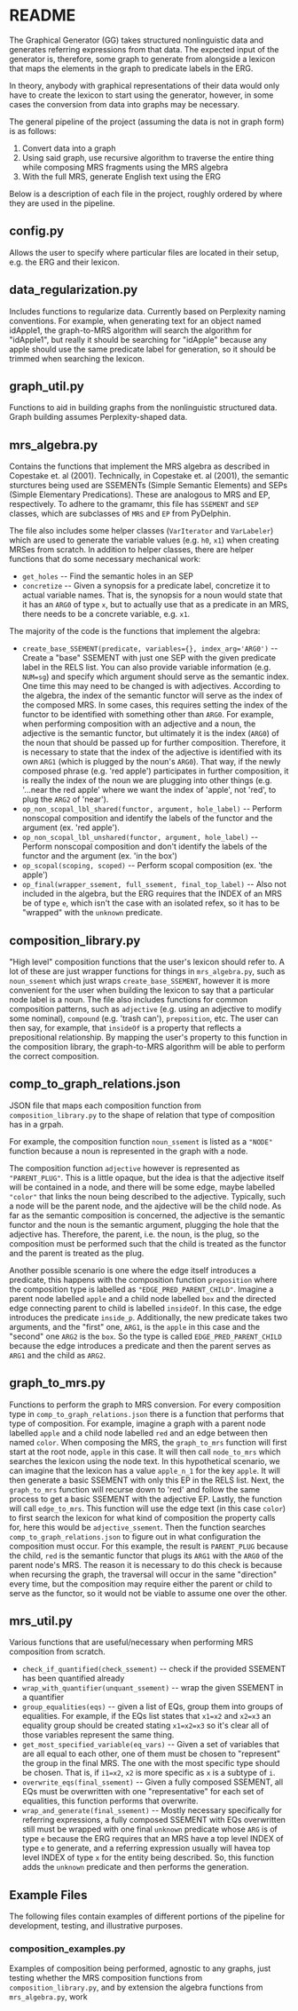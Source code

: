 # README

The Graphical Generator (GG) takes structured nonlinguistic data and generates referring expressions from that data. The expected input of the generator is, therefore, some graph to generate from alongside a lexicon that maps the elements in the graph to predicate labels in the ERG. 

In theory, anybody with graphical representations of their data would only have to create the lexicon to start using the generator, however, in some cases the conversion from data into graphs may be necessary. 

The general pipeline of the project (assuming the data is not in graph form) is as follows:

1. Convert data into a graph
2. Using said graph, use recursive algorithm to traverse the entire thing while composing MRS fragments using the MRS algebra
3. With the full MRS, generate English text using the ERG 

Below is a description of each file in the project, roughly ordered by where they are used in the pipeline. 


## config.py
Allows the user to specify where particular files are located in their setup, e.g. the ERG and their lexicon.

## data_regularization.py
Includes functions to regularize data. Currently based on Perplexity naming conventions. For example, when generating text for an object named idApple1, the graph-to-MRS algorithm will search the algorithm for "idApple1", but really it should be searching for "idApple" because any apple should use the same predicate label for generation, so it should be trimmed when searching the lexicon. 


## graph_util.py
Functions to aid in building graphs from the nonlinguistic structured data. Graph building assumes Perplexity-shaped data. 


## mrs_algebra.py
Contains the functions that implement the MRS algebra as described in Copestake et. al (2001). Technically, in Copestake et. al (2001), the semantic sturctures being used are SSEMENTs (Simple Semantic Elements) and SEPs (Simple Elementary Predications). These are analogous to MRS and EP, respectively. To adhere to the gramamr, this file has `SSEMENT` and `SEP` classes, which are subclasses of `MRS` and `EP` from PyDelphin. 

The file also includes some helper classes (`VarIterator` and `VarLabeler`) which are used to generate the variable values (e.g. `h0`, `x1`) when creating MRSes from scratch. In addition to helper classes, there are helper functions that do some necessary mechanical work:

- `get_holes` -- Find the semantic holes in an SEP
- `concretize` -- Given a synopsis for a predicate label, concretize it to actual variable names. That is, the synopsis for a noun would state that it has an `ARG0` of type `x`, but to actually use that as a predicate in an MRS, there needs to be a concrete variable, e.g. `x1`.

The majority of the code is the functions that implement the algebra:

- `create_base_SSEMENT(predicate, variables={}, index_arg='ARG0')` --  Create a "base" SSEMENT with just one SEP with the given predicate label in the RELS list. You can also provide variable information (e.g. `NUM=sg`) and specify which argument should serve as the semantic index. One time this may need to be changed is with adjectives. According to the algebra, the index of the semantic functor will serve as the index of the composed MRS. In some cases, this requires setting the index of the functor to be identified with something other than `ARG0`. For example, when performing composition with an adjective and a noun, the adjective is the semantic functor, but ultimately it is the index (`ARG0`) of the noun that should be passed up for further composition. Therefore, it is necessary to state that the index of the adjective is identified with its own `ARG1` (which is plugged by the noun's `ARG0`). That way, if the newly composed phrase (e.g. 'red apple') participates in further composition, it is really the index of the noun we are plugging into other things (e.g. '...near the red apple' where we want the index of 'apple', not 'red', to plug the `ARG2` of 'near').
- `op_non_scopal_lbl_shared(functor, argument, hole_label)` -- Perform nonscopal composition and  identify the labels of the functor and the argument (ex. 'red apple').
- `op_non_scopal_lbl_unshared(functor, argument, hole_label)` -- Perform nonscopal composition and don't identify the labels of the functor and the argument (ex. 'in the box')
- `op_scopal(scoping, scoped)` -- Perform scopal composition (ex. 'the apple')
- `op_final(wrapper_ssement, full_ssement, final_top_label)` -- Also not included in the algebra, but the ERG requires that the INDEX of an MRS be of type `e`, which isn't the case with an isolated refex, so it has to be "wrapped" with the `unknown` predicate.  

## composition_library.py
"High level" composition functions that the user's lexicon should refer to. A lot of these are just wrapper functions for things in `mrs_algebra.py`, such as `noun_ssement` which just wraps `create_base_SSEMENT`, however it is more convenient for the user when building the lexicon to say that a particular node label is a noun. The file also includes functions for common composition patterns, such as `adjective` (e.g. using an adjective to modify some nominal), `compound` (e.g. 'trash can'), `preposition`, etc. The user can then say, for example, that `insideOf` is a property that reflects a prepositional relationship. By mapping the user's property to this function in the composition library, the graph-to-MRS algorithm will be able to perform the correct composition. 

## comp_to_graph_relations.json
JSON file that maps each composition function from `composition_library.py` to the shape of relation that type of composition has in a grpah. 

For example, the composition function `noun_ssement` is listed as a `"NODE"` function because a noun is represented in the graph with a node. 

The composition function `adjective` however is represented as `"PARENT_PLUG"`. This is a little opaque, but the idea is that the adjective itself will be contained in a node, and there will be some edge, maybe labelled `"color"` that links the noun being described to the adjective. Typically, such a node will be the parent node, and the ajdective will be the child node. As far as the semantic composition is concerned, the adjective is the semantic functor and the noun is the semantic argument, plugging the hole that the adjective has. Therefore, the parent, i.e. the noun, is the plug, so the composition must be performed such that the child is treated as the functor and the parent is treated as the plug. 

Another possible scenario is one where the edge itself introduces a predicate, this happens with the composition function `preposition` where the composition type is labelled as `"EDGE_PRED_PARENT_CHILD"`. Imagine a parent node labelled `apple` and a child node labelled `box` and the directed edge connecting parent to child is labelled `insideOf`. In this case, the edge introduces the predicate `inside_p`. Additionally, the new predicate takes two arguments, and the "first" one, `ARG1`, is the `apple` in this case and the "second" one `ARG2` is the `box`. So the type is called `EDGE_PRED_PARENT_CHILD` because the edge introduces a predicate and then the parent serves as `ARG1` and the child as `ARG2`. 


## graph_to_mrs.py
Functions to perform the graph to MRS conversion. For every composition type in `comp_to_graph_relations.json` there is a function that performs that type of composition. For example, imagine a graph with a parent node labelled `apple` and a child node labelled `red` and an edge between then named `color`. When composing the MRS, the `graph_to_mrs` function will first start at the root node, `apple` in this case. It will then call `node_to_mrs` which searches the lexicon using the node text. In this hypothetical scenario, we can imagine that the lexicon has a value `apple_n_1` for the key `apple`. It will then generate a basic SSEMENT with only this EP in the RELS list. Next, the `graph_to_mrs` function will recurse down to 'red' and follow the same process to get a basic SSEMENT with the adjective EP. Lastly, the function will call `edge_to_mrs`. This function will use the edge text (in this case `color`) to first search the lexicon for what kind of composition the property calls for, here this would be `adjective_ssement`. Then the function searches `comp_to_graph_relations.json` to figure out in what configuration the composition must occur. For this example, the result is `PARENT_PLUG` because the child, `red` is the semantic functor that plugs its `ARG1` with the `ARG0` of the parent node's MRS. The reason it is necessary to do this check is because when recursing the graph, the traversal will occur in the same "direction" every time, but the composition may require either the parent or child to serve as the functor, so it would not be viable to assume one over the other.  


## mrs_util.py
Various functions that are useful/necessary when performing MRS composition from scratch.

- `check_if_quantified(check_ssement)` -- check if the provided SSEMENT has been quantified already 
- `wrap_with_quantifier(unquant_ssement)` -- wrap the given SSEMENT in a quantifier
- `group_equalities(eqs)` -- given a list of EQs, group them into groups of equalities. For example, if the EQs list states that `x1=x2` and `x2=x3` an equality group should be created stating `x1=x2=x3` so it's clear all of those variables represent the same thing. 
- `get_most_specified_variable(eq_vars)` -- Given a set of variables that are all equal to each other, one of them must be chosen to "represent" the group in the final MRS. The one with the most specific type should be chosen. That is, if `i1=x2`, `x2` is more specific as `x` is a subtype of `i`.
- `overwrite_eqs(final_ssement)` -- Given a fully composed SSEMENT, all EQs must be overwritten with one "representative" for each set of equalities, this function performs that overwrite.
- `wrap_and_generate(final_ssement)` -- Mostly necessary specifically for referring expressions, a fully composed SSEMENT with EQs overwritten still must be wrapped with one final `unknown` predicate whose `ARG` is of type `e` because the ERG requires that an MRS have a top level INDEX of type `e` to generate, and a referring expression usually will havea top level INDEX of type `x` for the entity being described. So, this function adds the `unknown` predicate and then performs the generation. 


## Example Files
The following files contain examples of different portions of the pipeline for development, testing, and illustrative purposes. 

### composition_examples.py
Examples of composition being performed, agnostic to any graphs, just testing whether the MRS composition functions from `composition_library.py`, and by extension the algebra functions from `mrs_algebra.py`, work 